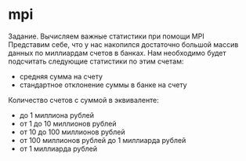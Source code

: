 # mpi

Задание. Вычисляем важные статистики при помощи MPI      
Представим себе, что у нас накопился достаточно большой массив данных по миллиардам счетов в банках. Нам необходимо будет подсчитать следующие статистики по этим счетам:     

- средняя сумма на счету     
- стандартное отклонение суммы в банке на счету    

Количество счетов с суммой в эквиваленте:

- до 1 миллиона рублей
- от 1 до 10 миллионов рублей
- от 10 до 100 миллионов рублей
- от 100 миллионов рублей до 1 миллиарда рублей
- от 1 миллиарда рублей
